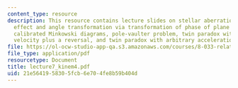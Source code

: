 ```yaml
---
content_type: resource
description: This resource contains lecture slides on stellar aberration, Doppler
  effect and angle transformation via transformation of phase of plane waves, fully
  calibrated Minkowski diagrams, pole-vaulter problem, twin paradox with constant
  velocity plus a reversal, and twin paradox with arbitrary acceleration.
file: https://ol-ocw-studio-app-qa.s3.amazonaws.com/courses/8-033-relativity-fall-2006/21e5641958305fcb6e704fe8b59b404d_lecture7_kinem4.pdf
file_type: application/pdf
resourcetype: Document
title: lecture7_kinem4.pdf
uid: 21e56419-5830-5fcb-6e70-4fe8b59b404d
---
```

